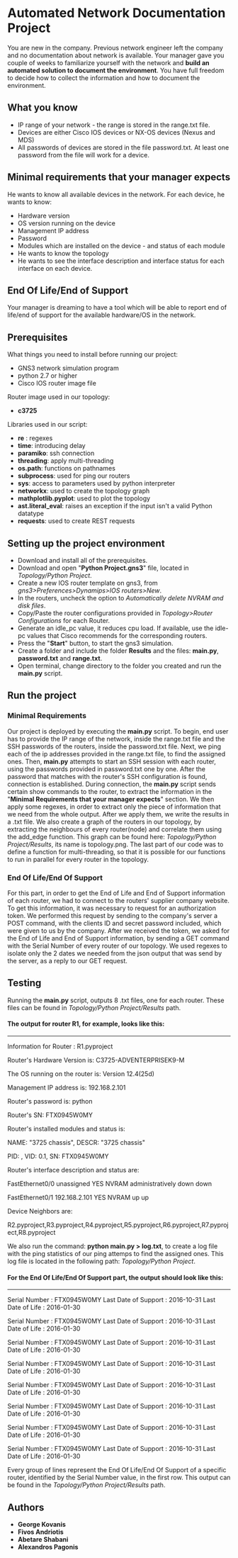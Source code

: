 # Automated Network Documentation Project

You are new in the company. Previous network engineer left the company and no documentation about network is available. Your manager gave you couple of weeks to familiarize yourself with the network and **build an automated solution to document the environment**.  You have full freedom to decide how to collect the information and how to document the environment.

## What you know

- IP range of your network - the range is stored in the range.txt file.
- Devices are either Cisco IOS devices or NX-OS devices (Nexus and MDS)
- All passwords of devices are stored in the file password.txt. At least one password from the file will work for a device.

## Minimal requirements that your manager expects

He wants to know all available devices in the network. For each device, he wants to know:
- Hardware version
- OS version running on the device
- Management IP address
- Password
- Modules which are installed on the device - and status of each module
- He wants to know the topology
- He wants to see the interface description and interface status for each interface on each device.


## End Of Life/End of Support
Your manager is dreaming to have a tool which will be able to report end of life/end of support for the available hardware/OS in the network.

## Prerequisites

What things you need to install before running our project:

- GNS3 network simulation program
- python 2.7 or higher
- Cisco IOS router image file 

Router image used in our topology:
- **c3725**

Libraries used in our script:

- **re** : regexes
- **time**: introducing delay
- **paramiko**: ssh connection
- **threading**: apply multi-threading
- **os.path**: functions on pathnames
- **subprocess**: used for ping our routers
- **sys**: access to parameters used by python interpreter
- **networkx**: used to create the topology graph
- **mathplotlib.pyplot**: used to plot the topology
- **ast.literal_eval**:  raises an exception if the input isn't a valid Python datatype
- **requests**: used to create REST requests
## Setting up the project environment
- Download and install all of the prerequisites.
- Download and open "**Python Project.gns3**" file, located in *Topology/Python Project*.
- Create a new IOS router template on gns3, from *gns3>Preferences>Dynamips>IOS routers>New*.
- In the routers, uncheck the option to *Automatically delete NVRAM and disk files*.
- Copy/Paste the router configurations provided in *Topology>Router Configurations* for each Router.
- Generate an idle_pc value, it reduces cpu load. If available, use the idle-pc values that Cisco recommends for the corresponding routers. 
- Press the "**Start**" button, to start the gns3 simulation.
- Create a folder and include the folder **Results** and the files: **main.py**, **password.txt** and **range.txt**.
- Open terminal, change directory to the folder you created and run the **main.py** script.

## Run the project


### Minimal Requirements
Our project is deployed by executing the **main.py** script. To begin, end user has to provide the IP range of the network, inside the range.txt file and the SSH passwords of the routers, inside the password.txt file. Next, we ping each of the ip addresses provided in the range.txt file, to find the assigned ones. Then, **main.py** attempts to start an SSH session with each router, using the passwords provided in password.txt one by one. After the password that matches with the router's SSH configuration is found, connection is established. During connection, the **main.py** script sends certain show commands to the router, to extract the information in the "**Minimal Requirements that your manager expects**" section. We then apply some regexes, in order to extract only the piece of information that we need from the whole output. After we apply them, we write the results in a .txt file. We also create a graph of the routers in our topology, by extracting the neighbours of every router(node) and correlate them using the add_edge function. This graph can be found here: *Topology/Python Project/Results*, its name is topology.png. The last part of our code was to define a function for multi-threading, so that it is possible for our functions to run in parallel for every router in the topology.  
### End Of Life/End Of Support
For this part, in order to get the End of Life and End of Support information of each router, we had to connect to the routers' supplier company website. To get this information, it was necessary to request for an authorization token. We performed this request by sending to the company's server a POST command, with the clients ID and secret password included, which were given to us by the company. After we received the token, we asked for the End of Life and End of Support information, by sending a GET command with the Serial Number of every router of our topology. We used regexes to isolate only the 2 dates we needed from the json output that was send by the server, as a reply to our GET request.     

## Testing
Running the **main.py** script, outputs 8 .txt files, one for each router. These files can be found in *Topology/Python Project/Results* path.
#### The output for router R1, for example, looks like this:
___
Information for Router : R1.pyproject

Router's Hardware Version is: C3725-ADVENTERPRISEK9-M

The OS running on the router is: Version 12.4(25d)

Management IP address is: 192.168.2.101

Router's password is: python

Router's SN: FTX0945W0MY

Router's installed modules and status is:

NAME: "3725 chassis", DESCR: "3725 chassis"

PID:                   , VID: 0.1, SN: FTX0945W0MY

Router's interface description and status are:

FastEthernet0/0            unassigned      YES NVRAM  administratively down down

FastEthernet0/1            192.168.2.101   YES NVRAM  up                    up  

Device Neighbors are:

R2.pyproject,R3.pyproject,R4.pyproject,R5.pyproject,R6.pyproject,R7.pyproject,R8.pyproject

We also run the command:  **python main.py > log.txt**, to create a log file with the ping statistics of our ping attemps to find the assigned ones. This log file is located in the following path: *Topology/Python Project*.

#### For the End Of Life/End Of Support part, the output should look like this:
___
Serial Number : FTX0945W0MY
Last Date of Support : 2016-10-31
Last Date of Life : 2016-01-30

Serial Number : FTX0945W0MY
Last Date of Support : 2016-10-31
Last Date of Life : 2016-01-30

Serial Number : FTX0945W0MY
Last Date of Support : 2016-10-31
Last Date of Life : 2016-01-30

Serial Number : FTX0945W0MY
Last Date of Support : 2016-10-31
Last Date of Life : 2016-01-30

Serial Number : FTX0945W0MY
Last Date of Support : 2016-10-31
Last Date of Life : 2016-01-30

Serial Number : FTX0945W0MY
Last Date of Support : 2016-10-31
Last Date of Life : 2016-01-30

Serial Number : FTX0945W0MY
Last Date of Support : 2016-10-31
Last Date of Life : 2016-01-30

Serial Number : FTX0945W0MY
Last Date of Support : 2016-10-31
Last Date of Life : 2016-01-30

Every group of lines represent the End Of Life/End Of Support of a specific router, identified by the Serial Number value, in the first row. 
This output can be found in the *Topology/Python Project/Results* path.



## Authors
- **George Kovanis**
- **Fivos Andriotis**
- **Abetare Shabani**
- **Alexandros Pagonis**